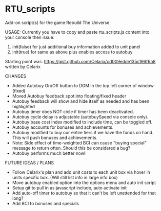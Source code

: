 # RTU_scripts
Add-on script(s) for the game Rebuild The Universe

USAGE:
Currently you have to copy and paste rtu_scripts.js content into your console then issue:
1) init(false) for just additional buy information added to unit panel
2) init(true) for same as above plus enables access to autobuy

Starting point was: https://gist.github.com/Celarix/cd009edde135c196f6a8 written by Celarix

CHANGES
+ Added Autobuy On/Off button to DOM in the top left corner of window (fixed)
+ Moved Autobuy feedback spot into floating/fixed header
+ Autobuy feedback will show and hide itself as needed and has been highlighted
+ Autobuy timer does NOT cicle if timer has been deactivated.
+ Autobuy cycle delay is adjustable (autobuySpeed via console only).
+ Autobuy base cost index modified to include time, can be toggled off.
+ Autobuy accounts for bonuses and achievements.
+ Autobuy modified to buy our entire tiers if we have the funds on hand. This will push bonuses and achievements.
+ Note: Side effect of time-weighted BCI can cause "buying special" message to return often. Should this be considered a bug?
+ Autobuy performs much better now!

FUTURE IDEAS / PLANS
+ Follow Celarix's plan and add unit costs to each unit box via hover in units specific box. (Will still list info in large info box) 
+ Move autobuy enabled option into the options menu and auto init script
+ Setup git to pull in as javascript include, auto activate init
+ Add auto-off timer to autobuy so that it can't be left unattended for that long?
+ Add BCI to bonuses and specials

